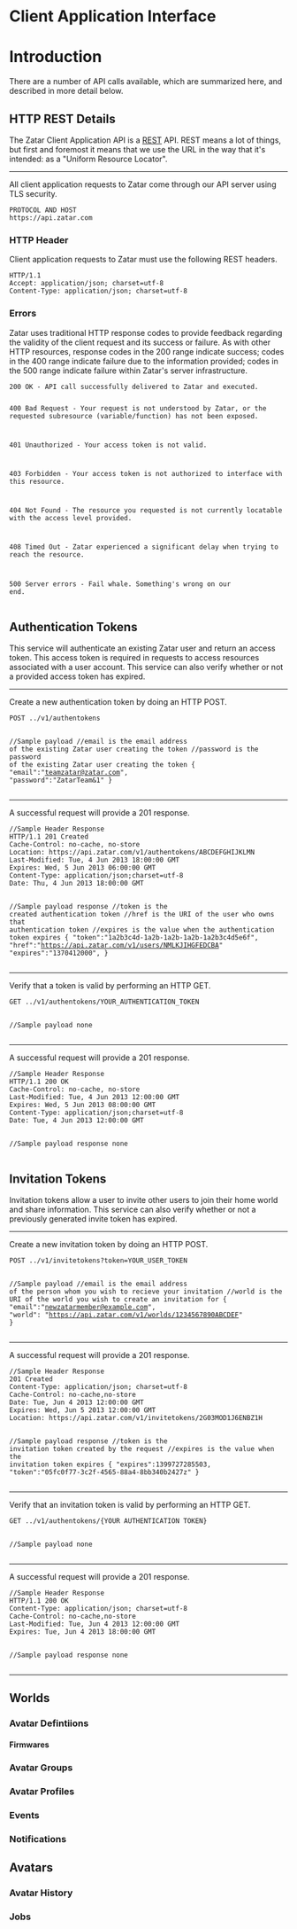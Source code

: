 <h1 id="client-appliation-interface">Client Application Interface</h1>
<h1 id="client-application-introduction">Introduction</h1>
<p>There are a number of API calls available, which are summarized here, and described in more detail below.</p>


<h2 id="client-application-http-rest-detials">HTTP REST Details</h2>
<p>The Zatar Client Application API is a <a href="http://en.wikipedia.org/wiki/Representational_State_Transfer">REST</a> API.
REST means a lot of things, but first and foremost it means that we use the URL in the way that it&apos;s intended:
as a &quot;Uniform Resource Locator&quot;.</p>
<hr>
<p>All client application requests to Zatar come through our API server using TLS security.</p>
<pre><code>PROTOCOL AND HOST
https://api.zatar.com</code></pre>
<h3 id="introduction-http-header">HTTP Header</h3>
<p>Client application requests to Zatar must use the following REST headers.</p>
<pre><code>HTTP/1.1
Accept: application/json; charset=utf-8
Content-Type: application/json; charset=utf-8
</pre></code>
<h3 id="introduction-errors">Errors</h3>
<p>Zatar uses traditional HTTP response codes to provide feedback regarding the validity
of the client request and its success or failure. As with other HTTP resources, response codes in the 200 range
indicate success; codes in the 400 range indicate failure due to the information provided;
codes in the 500 range indicate failure within Zatar&apos;s server infrastructure.</p>
<pre><code>200 OK - API call successfully delivered to Zatar and executed.

400 Bad Request - Your request is not understood by Zatar,
    or the requested subresource (variable/function) has not been exposed.

401 Unauthorized - Your access token is not valid.

403 Forbidden - Your access token is not authorized to interface with this resource.

404 Not Found - The resource you requested is not currently locatable with the access level provided.

408 Timed Out - Zatar experienced a significant delay when trying to reach the resource.

500 Server errors - Fail whale. Something&apos;s wrong on our end.</code></pre>


<h2 id="client-application-authorization-tokens">Authentication Tokens</h2>
<p>This service will authenticate an existing Zatar user and return an access token. This access token is required in requests to access resources associated with a user account. This service can also verify whether or not a provided access token has expired.</p>
<hr>
<p>Create a new authentication token by doing an HTTP POST.</p>
<pre><code>POST ../v1/authentokens

<span class="comment">//Sample payload
//email is the email address of the existing Zatar user creating the token
//password is the password of the existing Zatar user creating the token</span>
{
   "email":"teamzatar@zatar.com",
   "password":"ZatarTeam&1"
}
</code></pre>
<hr>
<p>A successful request will provide a 201 response.</p>
<pre><code><span class="comment">//Sample Header Response</span>
HTTP/1.1 201 Created
Cache-Control: no-cache, no-store
Location: https://api.zatar.com/v1/authentokens/ABCDEFGHIJKLMN
Last-Modified: Tue, 4 Jun 2013 18:00:00 GMT
Expires: Wed, 5 Jun 2013 06:00:00 GMT
Content-Type: application/json;charset=utf-8
Date: Thu, 4 Jun 2013 18:00:00 GMT

<span class="comment">//Sample payload response
//token is the created authentication token
//href is the URI of the user who owns that authentication token
//expires is the value when the authentication token expires</span>
{
   "token":"1a2b3c4d-1a2b-1a2b-1a2b-1a2b3c4d5e6f",
   "href":"https://api.zatar.com/v1/users/NMLKJIHGFEDCBA"
   "expires":"1370412000",
}
</code></pre>
<hr>
<p>Verify that a token is valid by performing an HTTP GET.</p>
<pre><code>GET ../v1/authentokens/YOUR_AUTHENTICATION_TOKEN

<span class="comment">//Sample payload</span>
none
</code></pre>
<hr>
<p>A successful request will provide a 201 response.</p>
<pre><code><span class="comment">//Sample Header Response</span>
HTTP/1.1 200 OK
Cache-Control: no-cache, no-store
Last-Modified: Tue, 4 Jun 2013 12:00:00 GMT
Expires: Wed, 5 Jun 2013 08:00:00 GMT
Content-Type: application/json;charset=utf-8
Date: Tue, 4 Jun 2013 12:00:00 GMT

<span class="comment">//Sample payload response</span>
none
</code></pre>

<h2 id="client-application-invitation-tokens">Invitation Tokens</h2>
<p>Invitation tokens allow a user to invite other users to join their home world and share information. This service can also verify whether or not a previously generated invite token has expired.</p>
<hr>
<p>Create a new invitation token by doing an HTTP POST.</p>
<pre><code>POST ../v1/invitetokens?token=YOUR_USER_TOKEN

<span class="comment">//Sample payload
//email is the email address of the person whom you wish to recieve your invitation
//world is the URI of the world you wish to create an invitation for</span>
{
   "email":"newzatarmember@example.com",
   "world": "https://api.zatar.com/v1/worlds/1234567890ABCDEF"
}
</code></pre>
<hr>
<p>A successful request will provide a 201 response.</p>
<pre><code><span class="comment">//Sample Header Response</span>
201 Created
Content-Type: application/json; charset=utf-8
Cache-Control: no-cache,no-store
Date: Tue, Jun 4 2013 12:00:00 GMT
Expires: Wed, Jun 5 2013 12:00:00 GMT
Location: https://api.zatar.com/v1/invitetokens/2G03MOD1J6ENBZ1H

<span class="comment">//Sample payload response
//token is the invitation token created by the request
//expires is the value when the invitation token expires</span>
{
   "expires":1399727285503,
   "token":"05fc0f77-3c2f-4565-88a4-8bb340b2427z"
}
</code></pre>
<hr>
<p>Verify that an invitation token is valid by performing an HTTP GET.</p>
<pre><code>GET ../v1/authentokens/{YOUR AUTHENTICATION TOKEN}

<span class="comment">//Sample payload</span>
none
</code></pre>
<hr>
<p>A successful request will provide a 201 response.</p>
<pre><code><span class="comment">//Sample Header Response</span>
HTTP/1.1 200 OK
Content-Type: application/json; charset=utf-8
Cache-Control: no-cache,no-store
Last-Modified: Tue, Jun 4 2013 12:00:00 GMT
Expires: Tue, Jun 4 2013 18:00:00 GMT
 
<span class="comment">//Sample payload response</span>
none
</code></pre>
<hr>
<h2 id="client-application-worlds">Worlds</h2>
<h3 id="client-application-avatar-definitions">Avatar Defintiions</h3>
<h4 id="client-application-firmwares">Firmwares</h4>
<h3 id="client-application-avatar-groups">Avatar Groups</h3>
<h3 id="client-application-avatar-profiles">Avatar Profiles</h3>
<h3 id="client-application-events">Events</h3>
<h3 id="client-application-notifications">Notifications</h3>
<h2 id="client-application-avatars">Avatars</h2>
<h3 id="client-application-avatar-history">Avatar History</h3>
<h3 id="client-application-jobs">Jobs</h3>